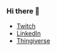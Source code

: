 ### Hi there 👋
* [Twitch](https://www.twitch.tv/sloom96)
* [LinkedIn](https://www.linkedin.com/in/levente-cs%C3%B3ka-0b0b7a166/)
* [Thingiverse](https://www.thingiverse.com/csoki96/designs)
<!--
**Levente96/Levente96** is a ✨ _special_ ✨ repository because its `README.md` (this file) appears on your GitHub profile.

Here are some ideas to get you started:

- 🔭 I’m currently working on ...
- 🌱 I’m currently learning ...
- 👯 I’m looking to collaborate on ...
- 🤔 I’m looking for help with ...
- 💬 Ask me about ...
- 📫 How to reach me: ...
- 😄 Pronouns: ...
- ⚡ Fun fact: ...
-->
